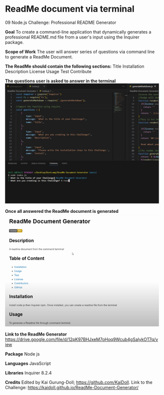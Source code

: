 # ReadMe document via terminal
09 Node.js Challenge: Professional README Generator

**Goal**
To create a command-line application that dynamically generates a professional README.md file from a user's input using the Inquirer package. 

**Scope of Work**
The user will answer series of questions via command line to generate a ReadMe Document. 

**The ReadMe should contain the following sections:**
Title
Installation
Description
License
Usage
Test 
Contribute

**The questions user is asked to answer in the terminal**
![Alt text](Readme1.jpg)

**Once all answered the ReadMe document is generated**
![Alt text](image.png)

**Link to the ReadMe Generator**
https://drive.google.com/file/d/12pK97BHJxeM7oHoq9Wcub4gSalykOT7q/view 

**Package**
Node js

**Languages**
JavaScript

**Libraries**
Inquirer 8.2.4

**Credits**
Edited by Kai Gurung-Doll; https://github.com/KaiDoll.
Link to the Challenge: https://kaidoll.github.io/ReadMe-Document-Generator/